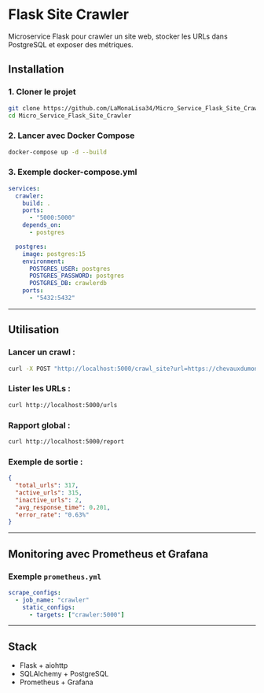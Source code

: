 # Flask Site Crawler

Microservice Flask pour crawler un site web, stocker les URLs dans PostgreSQL et exposer des métriques.


## Installation

### 1. Cloner le projet
```bash
git clone https://github.com/LaMonaLisa34/Micro_Service_Flask_Site_Crawler.git
cd Micro_Service_Flask_Site_Crawler
```

### 2. Lancer avec Docker Compose
```bash
docker-compose up -d --build
```

### 3. Exemple docker-compose.yml
```yaml
services:
  crawler:
    build: .
    ports:
      - "5000:5000"
    depends_on:
      - postgres

  postgres:
    image: postgres:15
    environment:
      POSTGRES_USER: postgres
      POSTGRES_PASSWORD: postgres
      POSTGRES_DB: crawlerdb
    ports:
      - "5432:5432"
```

---

## Utilisation

### Lancer un crawl :
```bash
curl -X POST "http://localhost:5000/crawl_site?url=https://chevauxdumonde.com"
```

### Lister les URLs :
```bash
curl http://localhost:5000/urls
```

### Rapport global :
```bash
curl http://localhost:5000/report
```

### Exemple de sortie :
```json
{
  "total_urls": 317,
  "active_urls": 315,
  "inactive_urls": 2,
  "avg_response_time": 0.201,
  "error_rate": "0.63%"
}
```

---

## Monitoring avec Prometheus et Grafana

### Exemple `prometheus.yml`
```yaml
scrape_configs:
  - job_name: "crawler"
    static_configs:
      - targets: ["crawler:5000"]
```

---

## Stack

- Flask + aiohttp  
- SQLAlchemy + PostgreSQL  
- Prometheus + Grafana  
